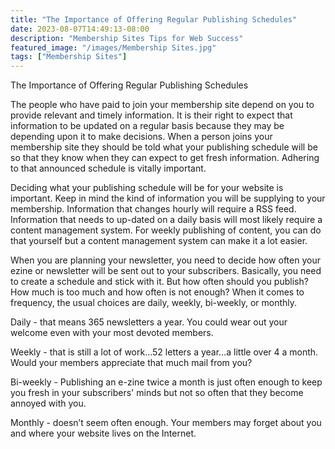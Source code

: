 ```yaml
---
title: "The Importance of Offering Regular Publishing Schedules"
date: 2023-08-07T14:49:13-08:00
description: "Membership Sites Tips for Web Success"
featured_image: "/images/Membership Sites.jpg"
tags: ["Membership Sites"]
---
```


The Importance of Offering Regular Publishing Schedules

The people who have paid to join your membership site depend on you to provide relevant and timely information. It is their right to expect that information to be updated on a regular basis because they may be depending upon it to make decisions. When a person joins your membership site they should be told what your publishing schedule will be so that they know when they can expect to get fresh information. Adhering to that announced schedule is vitally important. 

Deciding what your publishing schedule will be for your website is important. Keep in mind the kind of information you will be supplying to your membership. Information that changes hourly will require a RSS feed. Information that needs to up-dated on a daily basis will most likely require a content management system. For weekly publishing of content, you can do that yourself but a content management system can make it a lot easier. 

When you are planning your newsletter, you need to decide how often your ezine or newsletter will be sent out to your subscribers. Basically, you need to create a schedule and stick with it. But how often should you publish? How much is too much and how often is not enough? When it comes to frequency, the usual choices are daily, weekly, bi-weekly, or monthly. 

Daily - that means 365 newsletters a year. You could wear out your welcome even with your most devoted members.

Weekly - that is still a lot of work…52 letters a year…a little over 4 a month. Would your members appreciate that much mail from you?

Bi-weekly - Publishing an e-zine twice a month is just often enough to keep you fresh in your subscribers' minds but not so often that they become annoyed with you.

Monthly - doesn’t seem often enough. Your members may forget about you and where your website lives on the Internet. 


